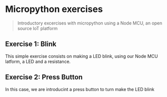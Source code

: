 # Micropython exercises
> Introductory excercises with micropython using a Node MCU, an open source IoT platform 

## Exercise 1: Blink
This simple exercise consists on making a LED blink, using our Node MCU latform, a LED and a resistance.

## Exercise 2: Press Button
In this case, we are introducint a press button to turn make the LED blink